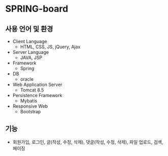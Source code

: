 # SPRING-board

## 사용 언어 및 환경
* Client Language
  * HTML, CSS, JS, jQuery, Ajax
* Server Language
  * JAVA, JSP
* Framework 
  * Spring
* DB
  * oracle
* Web Application Server
  * Tomcat 8.5
* Persistence Framework
  * Mybatis
* Responsive Web
  * Bootstrap
 
## 기능
* 회원가입, 로그인, 글(작성, 수정, 삭제), 댓글(작성, 수정, 삭제), 파일 업로드, 검색, 페이징 
